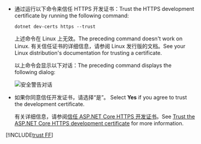 * <span data-ttu-id="f7879-101">通过运行以下命令来信任 HTTPS 开发证书：</span><span class="sxs-lookup"><span data-stu-id="f7879-101">Trust the HTTPS development certificate by running the following command:</span></span>

  ```dotnetcli
  dotnet dev-certs https --trust
  ```
  
  <span data-ttu-id="f7879-102">上述命令在 Linux 上无效。</span><span class="sxs-lookup"><span data-stu-id="f7879-102">The preceding command doesn't work on Linux.</span></span> <span data-ttu-id="f7879-103">有关信任证书的详细信息，请参阅 Linux 发行版的文档。</span><span class="sxs-lookup"><span data-stu-id="f7879-103">See your Linux distribution's documentation for trusting a certificate.</span></span>

  <span data-ttu-id="f7879-104">以上命令会显示以下对话：</span><span class="sxs-lookup"><span data-stu-id="f7879-104">The preceding command displays the following dialog:</span></span>

  ![安全警告对话](~/getting-started/_static/cert.png)

* <span data-ttu-id="f7879-106">如果你同意信任开发证书，请选择“是”。 </span><span class="sxs-lookup"><span data-stu-id="f7879-106">Select **Yes** if you agree to trust the development certificate.</span></span>

  <span data-ttu-id="f7879-107">有关详细信息，请参阅[信任 ASP.NET Core HTTPS 开发证书](xref:security/enforcing-ssl#trust-the-aspnet-core-https-development-certificate-on-windows-and-macos)。</span><span class="sxs-lookup"><span data-stu-id="f7879-107">See [Trust the ASP.NET Core HTTPS development certificate](xref:security/enforcing-ssl#trust-the-aspnet-core-https-development-certificate-on-windows-and-macos) for more information.</span></span>
  
[!INCLUDE[trust FF](~/includes/trust-ff.md)]